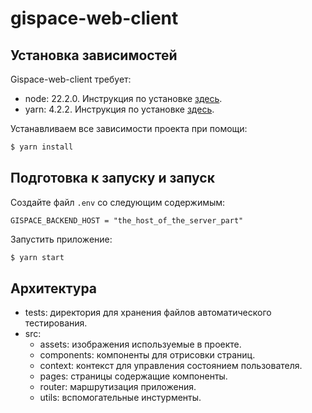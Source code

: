 # gispace-web-client

## Установка зависимостей

Gispace-web-client требует:
- node: 22.2.0. Инструкция по установке [здесь](https://nodejs.org/en/download/package-manager/current).
- yarn: 4.2.2. Инструкция по установке [здесь](https://yarnpkg.com/getting-started/install).

Устанавливаем все зависимости проекта при помощи:

```bash
$ yarn install
```


## Подготовка к запуску и запуск

Создайте файл `.env` со следующим содержимым:

```dotenv
GISPACE_BACKEND_HOST = "the_host_of_the_server_part"
```

Запустить приложение:
```bash
$ yarn start
```

## Архитектура

- tests: директория для хранения файлов автоматического тестирования.
- src: 
  - assets: изображения используемые в проекте.
  - components: компоненты для отрисовки страниц.
  - context: контекст для управления состоянием пользователя.
  - pages: страницы содержащие компоненты.
  - router: маршрутизация приложения.
  - utils: вспомогательные инстурменты.
